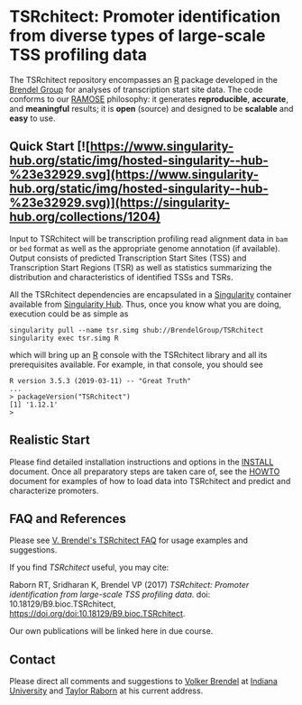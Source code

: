 # TSRchitect: Promoter identification from diverse types of large-scale TSS profiling data

The TSRchitect repository encompasses an [R](https://www.r-project.org/)
package developed in the [Brendel Group](http://brendelgroup.org/) for analyses
of transcription start site data.
The code conforms to our [RAMOSE](https://brendelgroup.github.io/)
philosophy: it generates __reproducible__, __accurate__, and __meaningful__
results; it is __open__ (source) and designed to be __scalable__ and
__easy__ to use.


## Quick Start [![https://www.singularity-hub.org/static/img/hosted-singularity--hub-%23e32929.svg](https://www.singularity-hub.org/static/img/hosted-singularity--hub-%23e32929.svg)](https://singularity-hub.org/collections/1204)

Input to TSRchitect will be transcription profiling read alignment data in `bam`
or `bed` format as well as the appropriate genome annotation (if
available).
Output consists of predicted Transcription Start Sites (TSS) and Transcription
Start Regions (TSR) as well as statistics summarizing the distribution and
characteristics of identified TSSs and TSRs.

All the TSRchitect dependencies are encapsulated in a
[Singularity](https://www.sylabs.io/docs/) container available from
[Singularity Hub](https://singularity-hub.org/).
Thus, once you know what you are doing, execution could be as simple as

```
singularity pull --name tsr.simg shub://BrendelGroup/TSRchitect
singularity exec tsr.simg R
```

which will bring up an [R](https://www.r-project.org/) console with the
TSRchitect library and all its prerequisites available.
For example, in that console, you should see

```
R version 3.5.3 (2019-03-11) -- "Great Truth"
...
> packageVersion("TSRchitect")
[1] '1.12.1'
>
```

## Realistic Start

Please find detailed installation instructions and options in the
[INSTALL](./INSTALL.md) document.
Once all preparatory steps are taken care of, see the [HOWTO](./demo/HOWTO.md)
document for examples of how to load data into TSRchitect and predict and
characterize promoters.


## FAQ and References

Please see
[V. Brendel's TSRchitect FAQ](https://github.com/vpbrendel/TSRchitect/wiki/FAQ)
for usage examples and suggestions.

If you find _TSRchitect_ useful, you may cite:

Raborn RT, Sridharan K, Brendel VP (2017)
_TSRchitect: Promoter identification from large-scale TSS profiling data._
doi: 10.18129/B9.bioc.TSRchitect, https://doi.org/doi:10.18129/B9.bioc.TSRchitect. 

Our own publications will be linked here in due course.

## Contact

Please direct all comments and suggestions to
[Volker Brendel](<mailto:vbrendel@indiana.edu>)
at [Indiana University](http://brendelgroup.org/) and
[Taylor Raborn](<mailto:rtraborn@asu.edu>) at his current address.

